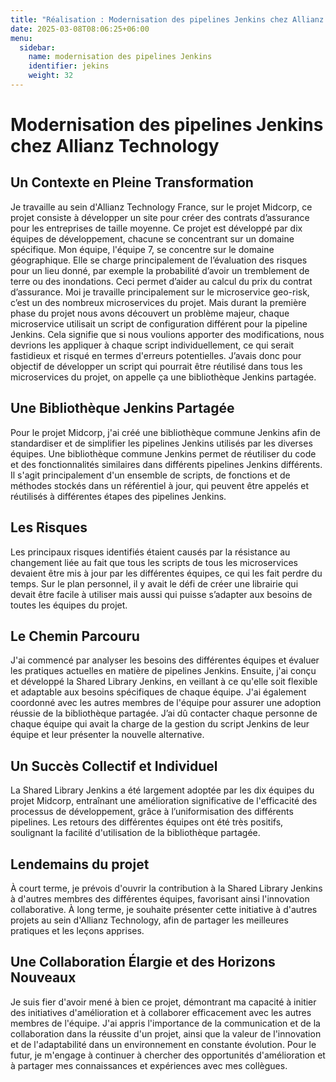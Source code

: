 ```yaml
---
title: "Réalisation : Modernisation des pipelines Jenkins chez Allianz Technology"
date: 2025-03-08T08:06:25+06:00
menu:
  sidebar:
    name: modernisation des pipelines Jenkins
    identifier: jekins
    weight: 32
---
```

# 

# Modernisation des pipelines Jenkins chez Allianz Technology

## Un Contexte en Pleine Transformation
Je travaille au sein d'Allianz Technology France, sur le projet Midcorp, ce projet consiste à développer un site pour créer des contrats d’assurance pour les entreprises de taille moyenne. Ce projet est développé par dix équipes de développement, chacune se concentrant sur un domaine spécifique. Mon équipe, l'équipe 7, se concentre sur le domaine géographique. Elle se charge principalement de l’évaluation des risques pour un lieu donné, par exemple la probabilité d’avoir un tremblement de terre ou des inondations. Ceci permet d’aider au calcul du prix du contrat d’assurance. Moi je travaille principalement sur le microservice geo-risk, c’est un des nombreux microservices du projet. Mais durant la première phase du projet nous avons découvert un problème majeur, chaque microservice utilisait un script de configuration différent pour la pipeline Jenkins. Cela signifie que si nous voulions apporter des modifications, nous devrions les appliquer à chaque script individuellement, ce qui serait fastidieux et risqué en termes d'erreurs potentielles.
J’avais donc pour objectif de développer un script qui pourrait être réutilisé dans tous les microservices du projet, on appelle ça une bibliothèque Jenkins partagée.

## Une Bibliothèque Jenkins Partagée
Pour le projet Midcorp, j'ai créé une bibliothèque commune Jenkins afin de standardiser et de simplifier les pipelines Jenkins utilisés par les diverses équipes. Une bibliothèque commune Jenkins permet de réutiliser du code et des fonctionnalités similaires dans différents pipelines Jenkins différents. Il s'agit principalement d'un ensemble de scripts, de fonctions et de méthodes stockés dans un référentiel à jour, qui peuvent être appelés et réutilisés à différentes étapes des pipelines Jenkins.

## Les Risques
Les principaux risques identifiés étaient causés par la résistance au changement liée au fait que tous les scripts de tous les microservices devaient être mis à jour par les différentes équipes, ce qui les fait perdre du temps. Sur le plan personnel, il y avait le défi de créer une librairie qui devait être facile à utiliser mais aussi qui puisse s’adapter aux besoins de toutes les équipes du projet.

## Le Chemin Parcouru
J'ai commencé par analyser les besoins des différentes équipes et évaluer les pratiques actuelles en matière de pipelines Jenkins. Ensuite, j'ai conçu et développé la Shared Library Jenkins, en veillant à ce qu'elle soit flexible et adaptable aux besoins spécifiques de chaque équipe. J'ai également coordonné avec les autres membres de l'équipe pour assurer une adoption réussie de la bibliothèque partagée. J’ai dû contacter chaque personne de chaque équipe qui avait la charge de la gestion du script Jenkins de leur équipe et leur présenter la nouvelle alternative.

## Un Succès Collectif et Individuel
La Shared Library Jenkins a été largement adoptée par les dix équipes du projet Midcorp, entraînant une amélioration significative de l'efficacité des processus de développement, grâce à l’uniformisation des différents pipelines. Les retours des différentes équipes ont été très positifs, soulignant la facilité d'utilisation de la bibliothèque partagée.

## Lendemains du projet
À court terme, je prévois d'ouvrir la contribution à la Shared Library Jenkins à d'autres membres des différentes équipes, favorisant ainsi l'innovation collaborative. À long terme, je souhaite présenter cette initiative à d'autres projets au sein d'Allianz Technology, afin de partager les meilleures pratiques et les leçons apprises.

## Une Collaboration Élargie et des Horizons Nouveaux
Je suis fier d'avoir mené à bien ce projet, démontrant ma capacité à initier des initiatives d'amélioration et à collaborer efficacement avec les autres membres de l'équipe. J'ai appris l'importance de la communication et de la collaboration dans la réussite d'un projet, ainsi que la valeur de l'innovation et de l'adaptabilité dans un environnement en constante évolution. Pour le futur, je m'engage à continuer à chercher des opportunités d'amélioration et à partager mes connaissances et expériences avec mes collègues.
